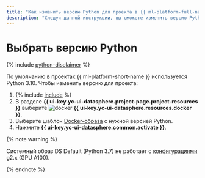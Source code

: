 ```yaml
---
title: "Как изменить версию Python для проекта в {{ ml-platform-full-name }}"
description: "Следуя данной инструкции, вы сможете изменить версию Python для проекта." 
---
```


# Выбрать версию Python

{% include [python-disclaimer](../../../_includes/datasphere/python-disclaimer.md) %}

По умолчанию в проектах {{ ml-platform-short-name }} используется Python 3.10. Чтобы изменить версию для проекта:

1. {% include [include](../../../_includes/datasphere/ui-find-project.md) %}
1. В разделе **{{ ui-key.yc-ui-datasphere.project-page.project-resources }}** выберите ![docker](../../../_assets/console-icons/logo-docker.svg) **{{ ui-key.yc-ui-datasphere.resources.docker }}**.
1. Выберите шаблон [Docker-образа](../../concepts/docker.md) с нужной версией Python.
1. Нажмите **{{ ui-key.yc-ui-datasphere.common.activate }}**.

{% note warning %}

Системный образ DS Default (Python 3.7) не работает с [конфигурациями](../../concepts/configurations.md) g2.x (GPU A100).

{% endnote %}